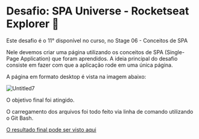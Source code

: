 # Desafio: SPA Universe - Rocketseat Explorer :rocket:

Este desafio é o 11° disponível no curso, no Stage 06 - Conceitos de SPA

Nele devemos criar uma página utilizando os conceitos de SPA (Single-Page Application) que foram aprendidos. A ideia principal do desafio consiste em fazer com que a aplicação rode em uma única página.

A página em formato desktop é vista na imagem abaixo:

![Untitled7](https://user-images.githubusercontent.com/106932234/180580585-23ba63bc-ce22-472e-87a9-836d8e7bead0.png)

O objetivo final foi atingido.

O carregamento dos arquivos foi todo feito via linha de comando utilizando o Git Bash.

[O resultado final pode ser visto aqui](https://andreviapiana.github.io/Focus-Timer-2.0/)
